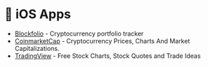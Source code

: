 # 📱 iOS Apps

* [Blockfolio](https://blockfolio.com/) - Cryptocurrency portfolio tracker
* [CoinmarketCap](https://coinmarketcap.com/) - Cryptocurrency Prices, Charts And Market Capitalizations.
* [TradingView](https://www.tradingview.com/) - Free Stock Charts, Stock Quotes and Trade Ideas

